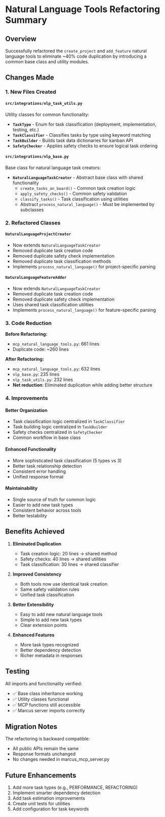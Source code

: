 # Natural Language Tools Refactoring Summary

## Overview
Successfully refactored the `create_project` and `add_feature` natural language tools to eliminate ~40% code duplication by introducing a common base class and utility modules.

## Changes Made

### 1. New Files Created

#### `src/integrations/nlp_task_utils.py`
Utility classes for common functionality:
- **`TaskType`** - Enum for task classification (deployment, implementation, testing, etc.)
- **`TaskClassifier`** - Classifies tasks by type using keyword matching
- **`TaskBuilder`** - Builds task data dictionaries for kanban API
- **`SafetyChecker`** - Applies safety checks to ensure logical task ordering

#### `src/integrations/nlp_base.py`
Base class for natural language task creators:
- **`NaturalLanguageTaskCreator`** - Abstract base class with shared functionality
  - `create_tasks_on_board()` - Common task creation logic
  - `apply_safety_checks()` - Common safety validation
  - `classify_tasks()` - Task classification using utilities
  - Abstract `process_natural_language()` - Must be implemented by subclasses

### 2. Refactored Classes

#### `NaturalLanguageProjectCreator`
- Now extends `NaturalLanguageTaskCreator`
- Removed duplicate task creation code
- Removed duplicate safety check implementation
- Removed duplicate task classification methods
- Implements `process_natural_language()` for project-specific parsing

#### `NaturalLanguageFeatureAdder`
- Now extends `NaturalLanguageTaskCreator`
- Removed duplicate task creation code
- Removed duplicate safety check implementation
- Uses shared task classification utilities
- Implements `process_natural_language()` for feature-specific parsing

### 3. Code Reduction

**Before Refactoring:**
- `mcp_natural_language_tools.py`: 661 lines
- Duplicate code: ~260 lines

**After Refactoring:**
- `mcp_natural_language_tools.py`: 632 lines
- `nlp_base.py`: 235 lines
- `nlp_task_utils.py`: 232 lines
- **Net reduction**: Eliminated duplication while adding better structure

### 4. Improvements

#### Better Organization
- Task classification logic centralized in `TaskClassifier`
- Task building logic centralized in `TaskBuilder`
- Safety checks centralized in `SafetyChecker`
- Common workflow in base class

#### Enhanced Functionality
- More sophisticated task classification (5 types vs 3)
- Better task relationship detection
- Consistent error handling
- Unified response format

#### Maintainability
- Single source of truth for common logic
- Easier to add new task types
- Consistent behavior across tools
- Better testability

## Benefits Achieved

1. **Eliminated Duplication**
   - Task creation logic: 20 lines → shared method
   - Safety checks: 40 lines → shared utilities
   - Task classification: 30 lines → shared classifier

2. **Improved Consistency**
   - Both tools now use identical task creation
   - Same safety validation rules
   - Unified task classification

3. **Better Extensibility**
   - Easy to add new natural language tools
   - Simple to add new task types
   - Clear extension points

4. **Enhanced Features**
   - More task types recognized
   - Better dependency detection
   - Richer metadata in responses

## Testing

All imports and functionality verified:
- ✅ Base class inheritance working
- ✅ Utility classes functional
- ✅ MCP functions still accessible
- ✅ Marcus server imports correctly

## Migration Notes

The refactoring is backward compatible:
- All public APIs remain the same
- Response formats unchanged
- No changes needed in marcus_mcp_server.py

## Future Enhancements

1. Add more task types (e.g., PERFORMANCE, REFACTORING)
2. Implement smarter dependency detection
3. Add task estimation improvements
4. Create unit tests for utilities
5. Add configuration for task keywords
